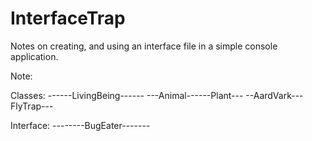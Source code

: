 # InterfaceTrap
Notes on creating, and using an interface file in a simple console application. 

Note: 

Classes:
------LivingBeing------
---Animal------Plant---
--AardVark---FlyTrap---

Interface:
--------BugEater-------

